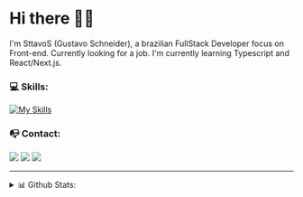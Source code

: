 # Hi there 👋🏻
I'm SttavoS (Gustavo Schneider), a brazilian FullStack Developer focus on Front-end. Currently looking for a job. I'm currently learning Typescript and React/Next.js.

### 💻 Skills:
[![My Skills](https://skillicons.dev/icons?i=linux,html,css,js,ts,nodejs,react,nextjs)](https://skillicons.dev)

### 📭 Contact:
<a href="mailto:gustavo.schneider.dev@gmail.com" target="_blank"><img src="https://shields.braskam.com/v1/shields?name=email&format=rectangle&size=small"/></a>
<a href="https://www.linkedin.com/in/gustavo-schneiderr/" target="_blank"><img src="https://shields.braskam.com/v1/shields?name=linkedin&format=rectangle&size=small"/></a>
<a href="https://gitlab.com/SttavoS" target="_blank"><img src="https://shields.braskam.com/v1/shields?name=gitlab&format=rectangle&size=small"/></a>

---
<details close>
  <summary> 📊 Github Stats:</summary>
    <img src="https://github-readme-stats.vercel.app/api/top-langs/?username=SttavoS&theme=gruvbox&layout=compact&langs_count=6" alt="SttavoS Top Languages"/>
    <img src="https://github-readme-stats.vercel.app/api/wakatime?username=SttavoS&theme=gruvbox&layout=compact&langs_count=6" alt="SttavoS wakatime stats"/>
</details>
